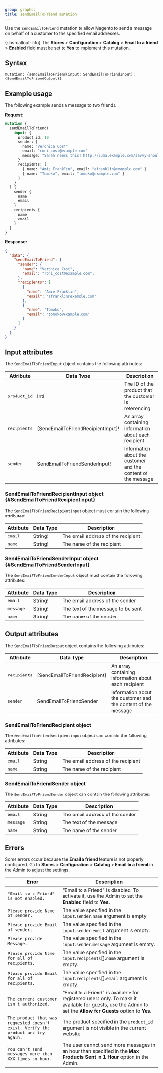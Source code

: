 ```yaml
---
group: graphql
title: sendEmailToFriend mutation
---
```


Use the `sendEmailToFriend` mutation to allow Magento to send a message on behalf of a customer to the specified email addresses.

{:.bs-callout-info}
The **Stores** > **Configuration** > **Catalog** > **Email to a friend** > **Enabled** field must be set to **Yes** to implement this mutation.

## Syntax

`mutation: {sendEmailToFriend(input: SendEmailToFriendInput): {SendEmailToFriendOutput}}`

## Example usage

The following example sends a message to two friends.

**Request:**

```graphql
mutation {
  sendEmailToFriend(
    input: {
      product_id: 10
      sender: {
        name: "Veronica Cost"
        email: "roni_cost@example.com"
        message: "Sarah needs this! http://luma.example.com/savvy-shoulder-tote.html"
      }
      recipients: [
        { name: "Amie Franklin", email: "afranklin@example.com" }
        { name: "Tomoko", email: "tomoko@example.com" }
      ]
    }
  ) {
    sender {
      name
      email
    }
    recipients {
      name
      email
    }
  }
}
```

**Response:**

```json
{
  "data": {
    "sendEmailToFriend": {
      "sender": {
        "name": "Veronica Cost",
        "email": "roni_cost@example.com",
      },
      "recipients": [
        {
          "name": "Amie Franklin",
          "email": "afranklin@example.com"
        },
        {
          "name": "Tomoko",
          "email": "tomoko@example.com"
        }
      ]
    }
  }
}
```

## Input attributes

The `SendEmailToFriendInput` object contains the following attributes:

Attribute |  Data Type | Description
--- | --- | ---
`product_id` | Int! | The ID of the product that the customer is referencing
`recipients` | [SendEmailToFriendRecipientInput]! | An array containing information about each recipient
`sender` | SendEmailToFriendSenderInput! | Information about the customer and the content of the message

### SendEmailToFriendRecipientInput object {#SendEmailToFriendRecipientInput}

The `SendEmailToFriendRecipientInput` object must contain the following attributes:

Attribute |  Data Type | Description
--- | --- | ---
`email` | String! | The email address of the recipient
`name` | String! | The name of the recipient

### SendEmailToFriendSenderInput object {#SendEmailToFriendSenderInput}

The `SendEmailToFriendSenderInput` object must contain the following attributes:

Attribute |  Data Type | Description
--- | --- | ---
`email` | String! | The email address of the sender
`message` | String! | The text of the message to be sent
`name` | String! | The name of the sender

## Output attributes

The `SendEmailToFriendOutput` object contains the following attributes:

Attribute |  Data Type | Description
--- | --- | ---
`recipients` | [SendEmailToFriendRecipient] | An array containing information about each recipient
`sender` | SendEmailToFriendSender | Information about the customer and the content of the message

### SendEmailToFriendRecipient object

The `SendEmailToFriendRecipientInput` object can contain the following attributes:

Attribute |  Data Type | Description
--- | --- | ---
`email` | String | The email address of the recipient
`name` | String | The name of the recipient

### SendEmailToFriendSender object

The `SendEmailToFriendSender` object can contain the following attributes:

Attribute |  Data Type | Description
--- | --- | ---
`email` | String | The email address of the sender
`message` | String | The text of the message
`name` | String | The name of the sender

## Errors

Some errors occur because the **Email a friend** feature is not properly configured. Go to **Stores** > **Configuration** > **Catalog** > **Email to a friend** in the Admin to adjust the settings.

Error | Description
--- | ---
`"Email to a Friend" is not enabled.` | "Email to a Friend" is disabled.  To activate it, use the Admin to set the **Enabled** field to **Yes**.
`Please provide Name of sender.` | The value specified in the `input`.`sender`.`name` argument is empty.
`Please provide Email of sender.` | The value specified in the `input`.`sender`.`email` argument is empty.
`Please provide Message.` | The value specified in the `input`.`sender`.`message` argument is empty.
`Please provide Name for all of recipients.` | The value specified in the `input`.`recipients`[].`name` argument is empty.
`Please provide Email for all of recipients.` | The value specified in the `input`.`recipients`[].`email` argument is empty.
`The current customer isn't authorized.` | "Email to a Friend" is available for registered users only. To make it available for guests, use the Admin to set the  **Allow for Guests** option to **Yes**.
`The product that was requested doesn't exist. Verify the product and try again.` | The product specified in the `product_id` argument is not visible in the current website.
`You can't send messages more than XXX times an hour.` | The user cannot send more messages in an hour than specified in the  **Max Products Sent in 1 Hour** option in the Admin.
